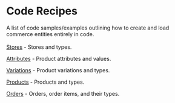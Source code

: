 # Code Recipes
A list of code samples/examples outlining how to create and load commerce entities entirely in code.
<br><br>
[Stores](stores.md) - Stores and types.

[Attributes](attributes.md) - Product attributes and values.

[Variations](products.md) - Product variations and types.

[Products](products.md) - Products and types.

[Orders](orders.md) - Orders, order items, and their types.